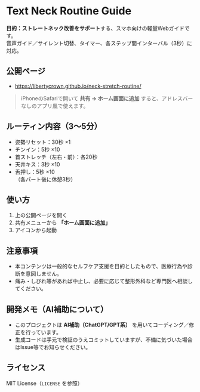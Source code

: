 # Text Neck Routine Guide

**目的：ストレートネック改善をサポート**する、スマホ向けの軽量Webガイドです。  
音声ガイド／サイレント切替、タイマー、各ステップ間インターバル（3秒）に対応。

## 公開ページ
- https://libertycrown.github.io/neck-stretch-routine/

> iPhoneのSafariで開いて **共有 → ホーム画面に追加** すると、アドレスバーなしのアプリ風で使えます。

## ルーティン内容（3〜5分）
- 姿勢リセット：30秒 ×1  
- チンイン：5秒 ×10  
- 首ストレッチ（左右・前）：各20秒  
- 天井キス：3秒 ×10  
- 舌押し：5秒 ×10  
（各パート後に休憩3秒）

## 使い方
1. 上の公開ページを開く  
2. 共有メニューから **「ホーム画面に追加」**  
3. アイコンから起動

## 注意事項
- 本コンテンツは一般的なセルフケア支援を目的としたもので、医療行為や診断を意図しません。  
- 痛み・しびれ等があれば中止し、必要に応じて整形外科など専門医へ相談してください。

## 開発メモ（AI補助について）
- このプロジェクトは **AI補助（ChatGPT/GPT系）** を用いてコーディング／修正を行っています。  
- 生成コードは手元で検証のうえコミットしていますが、不備に気づいた場合はIssue等でお知らせください。

## ライセンス
MIT License（`LICENSE` を参照）
